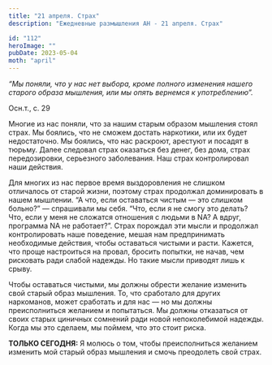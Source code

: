 ```yaml
---
title: "21 апреля. Страх"
description: "Ежедневные размышления АН - 21 апреля. Страх"

id: "112"
heroImage: ""
pubDate: 2023-05-04
moth: "april"
---
```


_“Мы поняли, что у нас нет выбора, кроме полного изменения нашего старого
образа мышления, или мы опять вернемся к употреблению”._

Осн.т., с. 29

Многие из нас поняли, что за нашим старым образом мышления стоял страх. Мы
боялись, что не сможем достать наркотики, или их будет недостаточно. Мы
боялись, что нас раскроют, арестуют и посадят в тюрьму. Далее следовал страх
оказаться без денег, без дома, страх передозировки, серьезного заболевания.
Наш страх контролировал наши действия.

Для многих из нас первое время выздоровления не слишком отличалось от старой
жизни, поэтому страх продолжал доминировать в нашем мышлении. “А что, если
оставаться чистым — это слишком больно?” — спрашивали мы себя. “Что, если я не
смогу это делать? Что, если у меня не сложатся отношения с людьми в NA? А
вдруг, программа NA не работает?”. Страх порождал эти мысли и продолжал
контролировать наше поведение, мешая нам предпринимать необходимые действия,
чтобы оставаться чистыми и расти. Кажется, что проще настроиться на провал,
бросить попытки, не начав, чем рисковать ради слабой надежды. Но такие мысли
приводят лишь к срыву.

Чтобы оставаться чистыми, мы должны обрести желание изменить свой старый образ
мышления. То, что сработало для других наркоманов, может сработать и для нас —
но мы должны преисполниться желанием и попытаться. Мы должны отказаться от
своих старых циничных сомнений ради новой непоколебимой надежды. Когда мы это
сделаем, мы поймем, что это стоит риска.

**ТОЛЬКО СЕГОДНЯ:** Я молюсь о том, чтобы преисполниться желанием изменить мой
старый образ мышления и смочь преодолеть свой страх.
